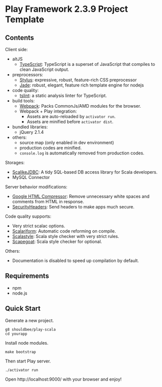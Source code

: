 # Play Framework 2.3.9 Project Template


## Contents

Client side:

* altJS
    * [TypeScript]: TypeScript is a superset of JavaScript that compiles to clean JavaScript output.
* preprocessors:
    * [Stylus]: expressive, robust, feature-rich CSS preprocessor
    * [Jade]: robust, elegant, feature rich template engine for nodejs
* code quality:
    * [tslint]: a static analysis linter for TypeScript.
* build tools:
    * [Webpack]: Packs CommonJs/AMD modules for the browser.
    * Webpack + Play integration:
        * Assets are auto-reloaded by `activator run`.
        * Assets are minified before `activator dist`.
* bundled libraries:
    * jQuery 2.1.4
* others:
    * source map (only enabled in dev environment)
    * production codes are minified.
    * `console.log` is automatically removed from production codes.

Storages:

* [ScalikeJDBC]: A tidy SQL-based DB access library for Scala developers.
* MySQL Connector

Server behavior modifications:

* [Google HTML Compressor]: Remove unnecessary white spaces and comments from HTML in response.
* [SecurityHeaders]: Send headers to make apps much secure.

Code quality supports:

* Very strict scalac options.
* [Scalariform]: Automatic code reforming on compile.
* [Scalastyle]: Scala style checker with very strict rules.
* [Scapegoat]: Scala style checker for optional.

Others:

* Documentation is disabled to speed up compilation by default.


## Requirements

* npm
* node.js

## Quick Start

Generate a new project.

```
g8 shouldbee/play-scala
cd yourapp
```

Install node modules.

```
make bootstrap
```

Then start Play server.

```
./activator run
```

Open http://localhost:9000/ with your browser and enjoy!


[Webpack]: http://webpack.github.io/
[TypeScript]: http://www.typescriptlang.org/
[Stylus]: https://learnboost.github.io/stylus/
[Jade]: http://jade-lang.com/
[tslint]: https://github.com/palantir/tslint

[ScalikeJDBC]: http://scalikejdbc.org/
[Google HTML Compressor]: https://code.google.com/p/htmlcompressor/
[SecurityHeaders]: https://www.playframework.com/documentation/2.3.x/SecurityHeaders
[Scalariform]: https://github.com/mdr/scalariform
[Scalastyle]: http://www.scalastyle.org/
[Scapegoat]: https://github.com/sksamuel/scalac-scapegoat-plugin
